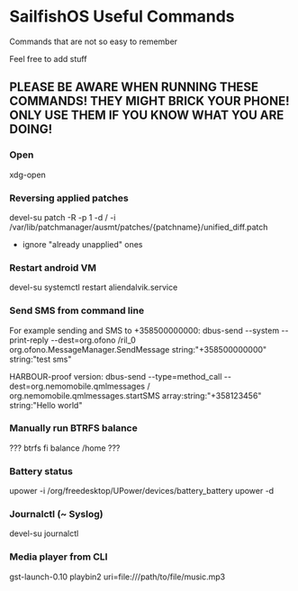 SailfishOS Useful Commands
==========================

Commands that are not so easy to remember

Feel free to add stuff

## PLEASE BE AWARE WHEN RUNNING THESE COMMANDS! THEY MIGHT BRICK YOUR PHONE! ONLY USE THEM IF YOU KNOW WHAT YOU ARE DOING!

### Open
xdg-open

### Reversing applied patches
devel-su
patch -R -p 1 -d / -i /var/lib/patchmanager/ausmt/patches/{patchname}/unified_diff.patch
- ignore "already unapplied" ones

### Restart android VM
devel-su
systemctl restart aliendalvik.service

### Send SMS from command line
For example sending and SMS to +358500000000:
dbus-send --system --print-reply --dest=org.ofono /ril_0 org.ofono.MessageManager.SendMessage string:"+358500000000" string:"test sms" 

HARBOUR-proof version: 
dbus-send --type=method_call --dest=org.nemomobile.qmlmessages / org.nemomobile.qmlmessages.startSMS array:string:"+358123456" string:"Hello world" 

### Manually run BTRFS balance
??? btrfs fi balance /home ??? 

### Battery status
upower -i /org/freedesktop/UPower/devices/battery_battery
upower -d

### Journalctl (~ Syslog)
devel-su 
journalctl

### Media player from CLI
gst-launch-0.10 playbin2 uri=file:///path/to/file/music.mp3
